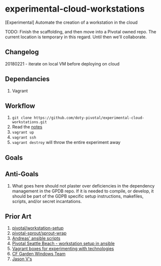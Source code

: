 # experimental-cloud-workstations
[Experimental] Automate the creation of a workstation in the cloud

TODO: Finish the scaffolding, and then move into a Pivotal owned repo. The
current location is temporary in this regard. Until then we'll collaborate.

## Changelog

20180221 - iterate on local VM before deploying on cloud

## Dependancies

1. Vagrant

## Workflow

1. `git clone https://github.com/doty-pivotal/experimental-cloud-workstations.git`
1. Read the [notes](./notes.md)
1. `vagrant up`
1. `vagrant ssh`
1. `vagrant destroy` will throw the entire experiment away

## Goals

## Anti-Goals

1. What goes here should not plaster over deficiencies in the dependency
   management in the GPDB repo.  If it is needed to compile, or develop, it
   should be part of the GDPB specific setup instructions, makefiles, scripts,
   and/or secret incantations.

## Prior Art

1. [pivotal/workstation-setup](https://github.com/pivotal/workstation-setup/)
1. [pivotal-sprout/sprout-wrap](https://github.com/pivotal-sprout/sprout-wrap)
1. [Andreas' ansible scripts](https://github.com/andreasscherbaum/gpdb-ansible)
1. [Pivotal Seattle Beach - workstation setup in ansible](https://github.com/seattle-beach/alfalfa)
1. [Vagrant boxes for experimenting with technologies](https://github.com/bltavares/vagrant-baseline)
1. [CF Garden Windows Team](https://github.com/cloudfoundry/garden-windows-ci/tree/master/workstation)
1. [Jason V's](https://github.com/vigiljt/ansible-role-workstation-configuration)
